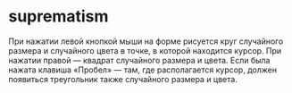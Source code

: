 # suprematism
При нажатии левой кнопкой мыши на форме рисуется круг случайного размера и случайного цвета в точке, в которой находится курсор. При нажатии правой — квадрат случайного размера и цвета. Если была нажата клавиша «Пробел» — там, где располагается курсор, должен появиться треугольник также случайного размера и цвета.
